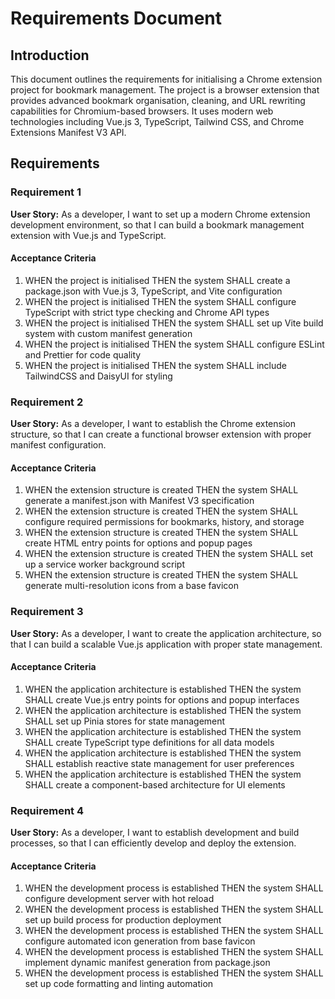 # Requirements Document

## Introduction

This document outlines the requirements for initialising a Chrome extension project for bookmark management. The project is a browser extension that provides advanced bookmark organisation, cleaning, and URL rewriting capabilities for Chromium-based browsers. It uses modern web technologies including Vue.js 3, TypeScript, Tailwind CSS, and Chrome Extensions Manifest V3 API.

## Requirements

### Requirement 1

**User Story:** As a developer, I want to set up a modern Chrome extension development environment, so that I can build a bookmark management extension with Vue.js and TypeScript.

#### Acceptance Criteria

1. WHEN the project is initialised THEN the system SHALL create a package.json with Vue.js 3, TypeScript, and Vite configuration
2. WHEN the project is initialised THEN the system SHALL configure TypeScript with strict type checking and Chrome API types
3. WHEN the project is initialised THEN the system SHALL set up Vite build system with custom manifest generation
4. WHEN the project is initialised THEN the system SHALL configure ESLint and Prettier for code quality
5. WHEN the project is initialised THEN the system SHALL include TailwindCSS and DaisyUI for styling

### Requirement 2

**User Story:** As a developer, I want to establish the Chrome extension structure, so that I can create a functional browser extension with proper manifest configuration.

#### Acceptance Criteria

1. WHEN the extension structure is created THEN the system SHALL generate a manifest.json with Manifest V3 specification
2. WHEN the extension structure is created THEN the system SHALL configure required permissions for bookmarks, history, and storage
3. WHEN the extension structure is created THEN the system SHALL create HTML entry points for options and popup pages
4. WHEN the extension structure is created THEN the system SHALL set up a service worker background script
5. WHEN the extension structure is created THEN the system SHALL generate multi-resolution icons from a base favicon

### Requirement 3

**User Story:** As a developer, I want to create the application architecture, so that I can build a scalable Vue.js application with proper state management.

#### Acceptance Criteria

1. WHEN the application architecture is established THEN the system SHALL create Vue.js entry points for options and popup interfaces
2. WHEN the application architecture is established THEN the system SHALL set up Pinia stores for state management
3. WHEN the application architecture is established THEN the system SHALL create TypeScript type definitions for all data models
4. WHEN the application architecture is established THEN the system SHALL establish reactive state management for user preferences
5. WHEN the application architecture is established THEN the system SHALL create a component-based architecture for UI elements

### Requirement 4

**User Story:** As a developer, I want to establish development and build processes, so that I can efficiently develop and deploy the extension.

#### Acceptance Criteria

1. WHEN the development process is established THEN the system SHALL configure development server with hot reload
2. WHEN the development process is established THEN the system SHALL set up build process for production deployment
3. WHEN the development process is established THEN the system SHALL configure automated icon generation from base favicon
4. WHEN the development process is established THEN the system SHALL implement dynamic manifest generation from package.json
5. WHEN the development process is established THEN the system SHALL set up code formatting and linting automation